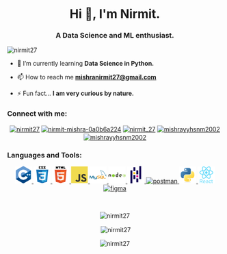 <h1 align="center">Hi 👋, I'm Nirmit.</h1>
<h3 align="center">A Data Science and ML enthusiast.</h3>

<p align="left"> <img src="https://komarev.com/ghpvc/?username=nirmit27&label=Profile%20views&color=0e75b6&style=flat" alt="nirmit27" /> </p>

- 🌱 I’m currently learning **Data Science in Python.**

- 📫 How to reach me **mishranirmit27@gmail.com**

- ⚡ Fun fact... **I am very curious by nature.**

<h3 align="left">Connect with me:</h3>
<p align="center">
<a href="https://twitter.com/nirmit27" target="blank"><img align="center" src="https://raw.githubusercontent.com/rahuldkjain/github-profile-readme-generator/master/src/images/icons/Social/twitter.svg" alt="nirmit27" height="30" width="40" /></a>
<a href="https://linkedin.com/in/nirmit-mishra-0a0b6a224" target="blank"><img align="center" src="https://raw.githubusercontent.com/rahuldkjain/github-profile-readme-generator/master/src/images/icons/Social/linked-in-alt.svg" alt="nirmit-mishra-0a0b6a224" height="30" width="40" /></a>
<a href="https://www.codechef.com/users/nirmit_27" target="blank"><img align="center" src="https://cdn.jsdelivr.net/npm/simple-icons@3.1.0/icons/codechef.svg" alt="nirmit_27" height="30" width="40" /></a>
<a href="https://www.hackerrank.com/mishrayyhsnm2002" target="blank"><img align="center" src="https://raw.githubusercontent.com/rahuldkjain/github-profile-readme-generator/master/src/images/icons/Social/hackerrank.svg" alt="mishrayyhsnm2002" height="30" width="40" /></a>
<a href="https://www.leetcode.com/mishrayyhsnm2002" target="blank"><img align="center" src="https://raw.githubusercontent.com/rahuldkjain/github-profile-readme-generator/master/src/images/icons/Social/leet-code.svg" alt="mishrayyhsnm2002" height="30" width="40" /></a>
</p>

<h3 align="left">Languages and Tools:</h3>
<p align="center"> <a href="https://www.w3schools.com/cpp/" target="_blank" rel="noreferrer"> <img src="https://raw.githubusercontent.com/devicons/devicon/master/icons/cplusplus/cplusplus-original.svg" alt="cplusplus" width="40" height="40"/> </a> <a href="https://www.w3schools.com/css/" target="_blank" rel="noreferrer"> <img src="https://raw.githubusercontent.com/devicons/devicon/master/icons/css3/css3-original-wordmark.svg" alt="css3" width="40" height="40"/> </a> <a href="https://www.w3.org/html/" target="_blank" rel="noreferrer"> <img src="https://raw.githubusercontent.com/devicons/devicon/master/icons/html5/html5-original-wordmark.svg" alt="html5" width="40" height="40"/> </a> <a href="https://developer.mozilla.org/en-US/docs/Web/JavaScript" target="_blank" rel="noreferrer"> <img src="https://raw.githubusercontent.com/devicons/devicon/master/icons/javascript/javascript-original.svg" alt="javascript" width="40" height="40"/> </a> <a href="https://www.mysql.com/" target="_blank" rel="noreferrer"> <img src="https://raw.githubusercontent.com/devicons/devicon/master/icons/mysql/mysql-original-wordmark.svg" alt="mysql" width="40" height="40"/> </a> <a href="https://nodejs.org" target="_blank" rel="noreferrer"> <img src="https://raw.githubusercontent.com/devicons/devicon/master/icons/nodejs/nodejs-original-wordmark.svg" alt="nodejs" width="40" height="40"/> </a> <a href="https://pandas.pydata.org/" target="_blank" rel="noreferrer"> <img src="https://raw.githubusercontent.com/devicons/devicon/2ae2a900d2f041da66e950e4d48052658d850630/icons/pandas/pandas-original.svg" alt="pandas" width="40" height="40"/> </a> <a href="https://postman.com" target="_blank" rel="noreferrer"> <img src="https://www.vectorlogo.zone/logos/getpostman/getpostman-icon.svg" alt="postman" width="40" height="40"/> </a> <a href="https://www.python.org" target="_blank" rel="noreferrer"> <img src="https://raw.githubusercontent.com/devicons/devicon/master/icons/python/python-original.svg" alt="python" width="40" height="40"/> </a> <a href="https://reactjs.org/" target="_blank" rel="noreferrer"> <img src="https://raw.githubusercontent.com/devicons/devicon/master/icons/react/react-original-wordmark.svg" alt="react" width="40" height="40"/> </a> <a href="https://www.figma.com/" target="_blank" rel="noreferrer"> <img src="https://www.vectorlogo.zone/logos/figma/figma-icon.svg" alt="figma" width="40" height="40"/> </a> </p>

<br>

<p align="center"><img align="center" src="https://github-readme-stats.vercel.app/api/top-langs?username=nirmit27&show_icons=true&locale=en&layout=compact" alt="nirmit27" /></p>

<p align="center">&nbsp;<img align="center" src="https://github-readme-stats.vercel.app/api?username=nirmit27&show_icons=true&locale=en" alt="nirmit27" /></p>

<p align="center"><img align="center" src="https://github-readme-streak-stats.herokuapp.com/?user=nirmit27&" alt="nirmit27" /></p>
